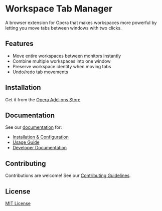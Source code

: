 # Workspace Tab Manager

A browser extension for Opera that makes workspaces more powerful by letting you move tabs between windows with two clicks.

## Features

- Move entire workspaces between monitors instantly
- Combine multiple workspaces into one window
- Preserve workspace identity when moving tabs
- Undo/redo tab movements

## Installation

Get it from the [Opera Add-ons Store](https://addons.opera.com/extensions/details/workspace-tab-manager/)

## Documentation

See our [documentation](docs/index.md) for:

- [Installation & Configuration](docs/user/config.md)
- [Usage Guide](docs/user/usage.md)
- [Developer Documentation](docs/development/index.md)

## Contributing

Contributions are welcome! See our [Contributing Guidelines](docs/development/contributing.md).

## License

[MIT License](LICENSE)
